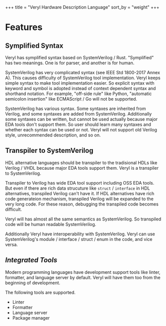 +++
title = "Veryl Hardware Description Language"
sort_by = "weight"
+++


# Features

## __Symplified Syntax__

  Veryl has symplified syntax based on SystemVerilog / Rust.
  "Symplified" has two meanings. One is for parser, and another is for human.

  SystemVerilog has very complicated syntax (see IEEE Std 1800-2017 Annex A).
  This causes difficulty of SystemVerilog tool implementation.
  Veryl keeps simple syntax to make tool implementation easier.
  So explicit syntax with keyword and symbol is adopted instead of context dependent syntax and shorthand notation.
  For example, "off-side rule" like Python, "automatic semicolon insertion" like ECMAScript / Go will not be supported.

  SystemVerilog has various syntax. Some syntaxes are inherited from Verilog, and some syntaxes are added from SystemVerilog.
  Additionally some syntaxes can be written, but cannot be used actually because major EDA tools don't support them.
  So user should learn many syntaxes and whether each syntax can be used or not.
  Veryl will not support old Verilog style, unrecommended description, and so on.

## __Transpiler to SystemVerilog__

  HDL alternative languages should be transpiler to the tradisional HDLs like Verilog / VHDL because major EDA tools support them.
  Veryl is a transpiler to SystemVerilog.

  Transpiler to Verilog has wide EDA tool support including OSS EDA tools.
  But even if there are rich data strucuture like `struct` / `interface` in HDL alternatives, transpiled Verilog can't have it.
  If HDL alternatives have rich code generateion mechanism, transpiled Verilog will be expanded to the very long code.
  For these reason, debugging the transpiled code becomes difficult.

  Veryl will has almost all the same semantics as SystemVerilog.
  So transpiled code will be human readable SystemVerilog.

  Additionally Veryl have interoperability with SystemVerilog.
  Veryl can use SystemVerilog's module / interface / struct / enum in the code, and vice versa.

## _Integrated Tools_

  Modern programming languages have development support tools like linter, formatter, and language server by default.
  Veryl will have them too from the beginning of development.

  The following tools are supported.

  * Linter
  * Formatter
  * Language server
  * Package manager

